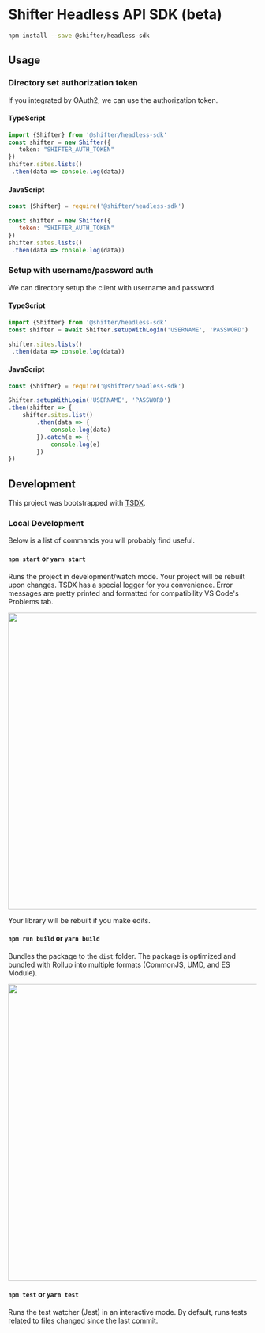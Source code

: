 # Shifter Headless API SDK (beta)

```bash
npm install --save @shifter/headless-sdk
```

## Usage

### Directory set authorization token

If you integrated by OAuth2, we can use the authorization token.

#### TypeScript

```typescript
import {Shifter} from '@shifter/headless-sdk'
const shifter = new Shifter({
   token: "SHIFTER_AUTH_TOKEN"
})
shifter.sites.lists()
 .then(data => console.log(data))
```

#### JavaScript

```javascript
const {Shifter} = require('@shifter/headless-sdk')

const shifter = new Shifter({
   token: "SHIFTER_AUTH_TOKEN"
})
shifter.sites.lists()
 .then(data => console.log(data))
```

### Setup with username/password auth

We can directory setup the client with username and password.

#### TypeScript

```typescript
import {Shifter} from '@shifter/headless-sdk'
const shifter = await Shifter.setupWithLogin('USERNAME', 'PASSWORD')

shifter.sites.lists()
 .then(data => console.log(data))
```

#### JavaScript

```javascript
const {Shifter} = require('@shifter/headless-sdk')

Shifter.setupWithLogin('USERNAME', 'PASSWORD')
.then(shifter => {
    shifter.sites.list()
        .then(data => {
            console.log(data)
        }).catch(e => {
            console.log(e)
        })
})
```

## Development

This project was bootstrapped with [TSDX](https://github.com/jaredpalmer/tsdx).

### Local Development

Below is a list of commands you will probably find useful.

#### `npm start` or `yarn start`

Runs the project in development/watch mode. Your project will be rebuilt upon changes. TSDX has a special logger for you convenience. Error messages are pretty printed and formatted for compatibility VS Code's Problems tab.

<img src="https://user-images.githubusercontent.com/4060187/52168303-574d3a00-26f6-11e9-9f3b-71dbec9ebfcb.gif" width="600" />

Your library will be rebuilt if you make edits.

#### `npm run build` or `yarn build`

Bundles the package to the `dist` folder.
The package is optimized and bundled with Rollup into multiple formats (CommonJS, UMD, and ES Module).

<img src="https://user-images.githubusercontent.com/4060187/52168322-a98e5b00-26f6-11e9-8cf6-222d716b75ef.gif" width="600" />

#### `npm test` or `yarn test`

Runs the test watcher (Jest) in an interactive mode.
By default, runs tests related to files changed since the last commit.
